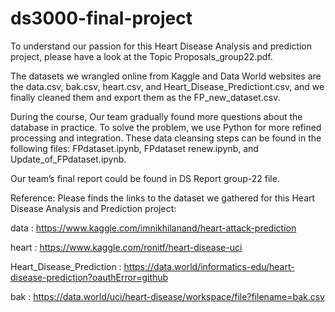 # ds3000-final-project

To understand our passion for this Heart Disease Analysis and prediction project, please have a look at the Topic Proposals_group22.pdf.

The datasets we wrangled online from Kaggle and Data World websites are the data.csv, bak.csv, heart.csv, and Heart_Disease_Predictiont.csv, and we finally cleaned them and export them as the FP_new_dataset.csv.
 
During the course, Our team gradually found more questions about the database in practice. To solve the problem, we use Python for more refined processing and integration. These data cleansing steps can be found in the following files: FPdataset.ipynb, FPdataset renew.ipynb, and Update_of_FPdataset.ipynb. 

Our team’s final report could be found in DS Report group-22 file. 



Reference:
Please finds the links to the dataset we gathered for this Heart Disease Analysis and Prediction project:

data : https://www.kaggle.com/imnikhilanand/heart-attack-prediction

heart : https://www.kaggle.com/ronitf/heart-disease-uci

Heart_Disease_Prediction : https://data.world/informatics-edu/heart-disease-prediction?oauthError=github

bak : https://data.world/uci/heart-disease/workspace/file?filename=bak.csv
